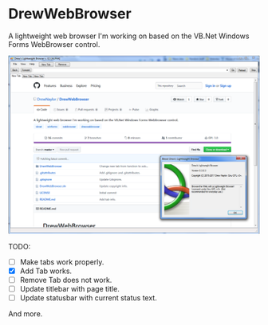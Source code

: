 # DrewWebBrowser
A lightweight web browser I'm working on based on the VB.Net Windows Forms WebBrowser control.

![Drew's Web Browser screenshot.](docs/images/DrewWebBrowser-Screenshot_4-19-2017.png)

TODO:

- [ ] Make tabs work properly.
 - [x] Add Tab works.
 - [ ] Remove Tab does not work.
- [ ] Update titlebar with page title.
- [ ] Update statusbar with current status text.

And more.
